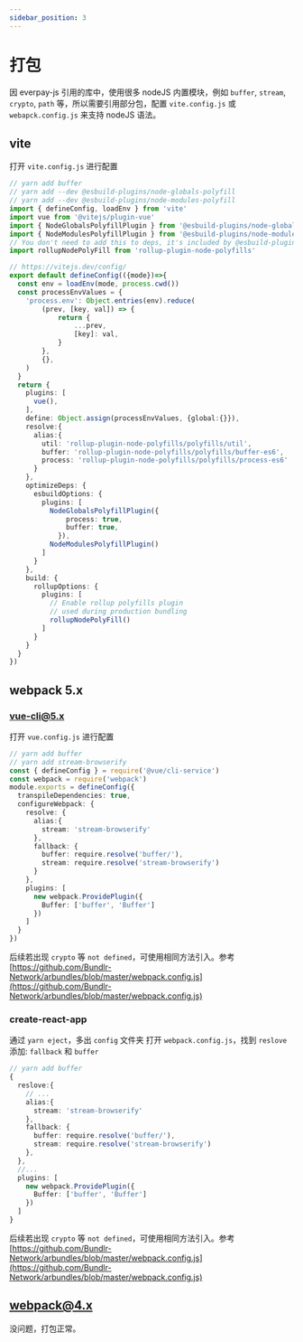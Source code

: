 ```yaml
---
sidebar_position: 3
---
```


# 打包

因 everpay-js 引用的库中，使用很多 nodeJS 内置模块，例如 `buffer`, `stream`, `crypto`, `path` 等，所以需要引用部分包，配置 `vite.config.js` 或 `webapck.config.js` 来支持 nodeJS 语法。

## vite

打开 `vite.config.js` 进行配置

```ts
// yarn add buffer
// yarn add --dev @esbuild-plugins/node-globals-polyfill
// yarn add --dev @esbuild-plugins/node-modules-polyfill
import { defineConfig, loadEnv } from 'vite'
import vue from '@vitejs/plugin-vue'
import { NodeGlobalsPolyfillPlugin } from '@esbuild-plugins/node-globals-polyfill'
import { NodeModulesPolyfillPlugin } from '@esbuild-plugins/node-modules-polyfill'
// You don't need to add this to deps, it's included by @esbuild-plugins/node-modules-polyfill
import rollupNodePolyFill from 'rollup-plugin-node-polyfills'

// https://vitejs.dev/config/
export default defineConfig(({mode})=>{
  const env = loadEnv(mode, process.cwd())
  const processEnvValues = {
    'process.env': Object.entries(env).reduce(
        (prev, [key, val]) => {
            return {
                ...prev,
                [key]: val,
            }
        },
        {},
    )
  }
  return {
    plugins: [
      vue(),
    ],
    define: Object.assign(processEnvValues, {global:{}}),
    resolve:{
      alias:{
        util: 'rollup-plugin-node-polyfills/polyfills/util',
        buffer: 'rollup-plugin-node-polyfills/polyfills/buffer-es6',
        process: 'rollup-plugin-node-polyfills/polyfills/process-es6'
      }
    },
    optimizeDeps: {
      esbuildOptions: {
        plugins: [
          NodeGlobalsPolyfillPlugin({
              process: true,
              buffer: true,
            }),
          NodeModulesPolyfillPlugin()
        ]
      }
    },
    build: {
      rollupOptions: {
        plugins: [
          // Enable rollup polyfills plugin
          // used during production bundling
          rollupNodePolyFill()
        ]
      }
    }
  }
})
```

## webpack 5.x

### vue-cli@5.x

打开 `vue.config.js` 进行配置

```ts
// yarn add buffer
// yarn add stream-browserify
const { defineConfig } = require('@vue/cli-service')
const webpack = require('webpack')
module.exports = defineConfig({
  transpileDependencies: true,
  configureWebpack: {
    resolve: {
      alias:{
        stream: 'stream-browserify'
      },
      fallback: {
        buffer: require.resolve('buffer/'),
        stream: require.resolve('stream-browserify')
      }
    },
    plugins: [
      new webpack.ProvidePlugin({
        Buffer: ['buffer', 'Buffer']
      })
    ]
  }
})
```

后续若出现 `crypto` 等 `not defined`，可使用相同方法引入。参考 [https://github.com/Bundlr-Network/arbundles/blob/master/webpack.config.js](https://github.com/Bundlr-Network/arbundles/blob/master/webpack.config.js)

### create-react-app

通过 `yarn eject`，多出 `config` 文件夹 打开 `webpack.config.js`，找到 `reslove` 添加: `fallback` 和 `buffer`

```ts
// yarn add buffer
{
  reslove:{
    // ...
    alias:{
      stream: 'stream-browserify'
    },
    fallback: {
      buffer: require.resolve('buffer/'),
      stream: require.resolve('stream-browserify')
    },
  },
  //...
  plugins: [
    new webpack.ProvidePlugin({
      Buffer: ['buffer', 'Buffer']
    })
  ]
}
```

后续若出现 `crypto` 等 `not defined`，可使用相同方法引入。参考 [https://github.com/Bundlr-Network/arbundles/blob/master/webpack.config.js](https://github.com/Bundlr-Network/arbundles/blob/master/webpack.config.js)

## webpack@4.x

没问题，打包正常。
